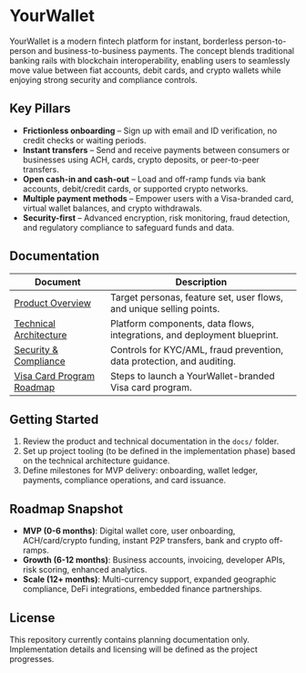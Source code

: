 # YourWallet

YourWallet is a modern fintech platform for instant, borderless person-to-person and business-to-business payments. The concept blends traditional banking rails with blockchain interoperability, enabling users to seamlessly move value between fiat accounts, debit cards, and crypto wallets while enjoying strong security and compliance controls.

## Key Pillars

- **Frictionless onboarding** – Sign up with email and ID verification, no credit checks or waiting periods.
- **Instant transfers** – Send and receive payments between consumers or businesses using ACH, cards, crypto deposits, or peer-to-peer transfers.
- **Open cash-in and cash-out** – Load and off-ramp funds via bank accounts, debit/credit cards, or supported crypto networks.
- **Multiple payment methods** – Empower users with a Visa-branded card, virtual wallet balances, and crypto withdrawals.
- **Security-first** – Advanced encryption, risk monitoring, fraud detection, and regulatory compliance to safeguard funds and data.

## Documentation

| Document | Description |
| --- | --- |
| [Product Overview](docs/product_overview.md) | Target personas, feature set, user flows, and unique selling points. |
| [Technical Architecture](docs/technical_architecture.md) | Platform components, data flows, integrations, and deployment blueprint. |
| [Security & Compliance](docs/security_compliance.md) | Controls for KYC/AML, fraud prevention, data protection, and auditing. |
| [Visa Card Program Roadmap](docs/card_program.md) | Steps to launch a YourWallet-branded Visa card program. |

## Getting Started

1. Review the product and technical documentation in the `docs/` folder.
2. Set up project tooling (to be defined in the implementation phase) based on the technical architecture guidance.
3. Define milestones for MVP delivery: onboarding, wallet ledger, payments, compliance operations, and card issuance.

## Roadmap Snapshot

- **MVP (0-6 months)**: Digital wallet core, user onboarding, ACH/card/crypto funding, instant P2P transfers, bank and crypto off-ramps.
- **Growth (6-12 months)**: Business accounts, invoicing, developer APIs, risk scoring, enhanced analytics.
- **Scale (12+ months)**: Multi-currency support, expanded geographic compliance, DeFi integrations, embedded finance partnerships.

## License

This repository currently contains planning documentation only. Implementation details and licensing will be defined as the project progresses.
